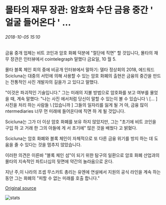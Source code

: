 # 몰타의 재무 장관: 암호화 수단 금융 중간 ' 얼굴 들어온다 ' ...

###### 2018-10-05 15:10

금융 중개 업체는 비트 코인과 암호 화폐 덕분에 "절단에 직면" 할 것입니다, 몰타의 재무 장관은 인터뷰에서 cointelegraph 말했다 금요일, 10 월 5.

몰타 블록 체인 회의 중에 비공개 인터뷰에서 말하기: 델타 정상회의 2018, 에드워드 Scicluna는 대중의 서민에 의해 사용할 수 있는 암호 화폐의 출현은 금융의 중간을 만드는 전통적인 사진 개발자의 길을가 고 있다고 말했다.

"이것은 파괴적인 기술입니다." 그는 미래의 지불 방법으로 암호화를 보고 여부를 물었을 때, 계속 말했다: "나는 사진 에서처럼 당신이 말할 수 있는이 볼 수 있습니다 \ [... \] 사진을 처리 하는 사람들 \ [있습니까 \] 그들의 일자리를 잃게 될 거 야, 금융 많이 ntermediaries 너무 먼 미래에 들어온다에 직면 하 게 될 것입니다.

Scicluna는 그가 더 이상 암호 화폐를 보유 하지 않았지만, 그는 "초기에 비트 코인을 구입 하 고 거래 한 그의 아들에 게 서 초기에" 많은 것을 배웠다 고 밝혔다.

Scicluna는 암호 화폐와 블록 체인이 자체적으로 또 다른 금융 위기를 방지 하는 데 도움을 줄 수 있다는 것을 멈추지 않았습니다.

이러한 의견은 이른바 "블록 체인 섬"이 되기 위한 탐구의 일환으로 암호 화폐 산업과의 몰타의 지속적인 파트너십의 뒷면에 약간의 놀라움으로 온다.

지난 주,이 나라의 조셉 무스카트 총리는 유엔에 연설에서 지원의 공식 라인을 계속 하는 동안 그는 화폐의 "피할 수 없는 미래를 호출 합니다."

[Original source](https://cointelegraph.com/news/maltas-finance-minister-crypto-means-finance-middlemen-face-the-chop)

![stats](https://c.statcounter.com/11760860/0/a89fa40b/1/ "stats")